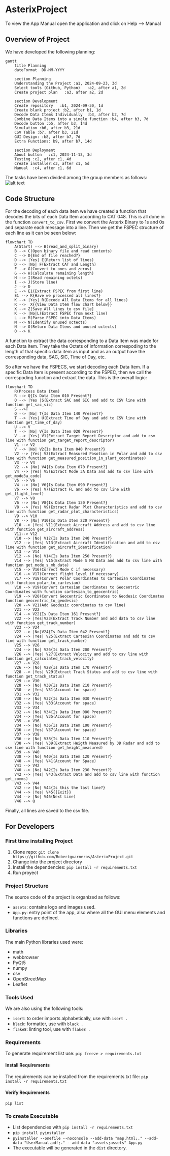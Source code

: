 # AsterixProject
To view the App Manual open the application and click on Help --> Manual

## Overview of Project
We have developed the following planning:
```mermaid
gantt
    title Planning
    dateFormat  DD-MM-YYYY

    section Planning
    Understanding the Project :a1, 2024-09-23, 3d
    Select tools (Github, Python)   :a2, after a1, 2d
    Create project plan   :a3, after a2, 2d

    section Development
    Create repository   :b1, 2024-09-30, 1d
    Create blank project :b2, after b1, 1d
    Decode Data Items Individually  :b3, after b2, 7d
    Combine Data Items into a single function :b4, after b3, 7d
    Decode button :b5, after b3, 14d
    Simulation :b6, after b3, 21d
    CSV Table :b7, after b3, 21d
    GUI Design: :b8, after b7, 7d
    Extra Functions: b9, after b7, 14d

    section Deployment
    About button   :c1, 2024-11-13, 3d
    Testing :c2, after c1, 4d
    Create installer:c3, after c1, 5d
    Manual  :c4, after c1, 6d
```
The tasks have been divided among the group members as follows:
![alt text](<Screenshot 2024-11-19 163259.png>)


## Code Structure
For the decoding of each data item we have created a function that decodes the bits of each Data Item according to CAT 048. This is all done in the function `convert_to_csv`. First we convert the Asterix Binary to 1s and 0s and separate each message into a line. Then we get the FSPEC structure of each line as it can be seen below:
```mermaid
flowchart TD
    A(Start) --> B(read_and_split_binary)
    B --> C(Open binary file and read contents)
    C --> D{End of file reached?}
    D --> |Yes| E(Return list of lines)
    D --> |No| F(Extract CAT and Length)
    F --> G(Convert to ones and zeros)
    G --> H(Calculate remaining length)
    H --> I(Read remaining octets)
    I --> J(Store line)
    J --> D
    E --> E1(Extract FSPEC from first line)
    E1 --> K{Have we processed all lines?}
    K --> |Yes| R(Decode All Data Items for all lines)
    R -->  X{{View Data Item flow chart below}}
    X --> Z[Save All lines to csv file]
    K --> |No|L(Extract FSPEC from next line)
    L --> M(Parse FSPEC into Data Items)
    M --> N(Identify unused octects)
    N --> O(Return Data Items and unused octects)
    O --> K
```

A function to extract the data corresponding to a Data Item was made for each Data Item. They take the Octets of information correspoding to the length of that specific data item as input and as an output have the corresponding data, SAC, SIC, Time of Day, etc. 

So after we have the FSPECS, we start decoding each Data Item. If a specific Data Item is present according to the FSPEC, then we call the correspoding function and extract the data. This is the overall logic:

```mermaid
flowchart TD
    R(Process Data Item)
    R --> Q{Is Data Item 010 Present?}
    Q --> |Yes |S(Extract SAC and SIC and add to CSV line with function get_sac_sic)
    S -->T
    Q --> |No| T{Is Data Item 140 Present?}
    T --> |Yes| U(Extract Time of Day and add to CSV line with function get_time_of_day)
    U --> V
    T --> |No| V{Is Data Item 020 Present?}
    V --> |Yes| V1(Extract Target Report Descriptor and add to csv line with function get_target_report_descriptor)
    V1 --> V2
    V --> |No| V2{Is Data Item 040 Present?}
    V2 --> |Yes| V3(Extract Measured Posotion in Polar and add to csv line with function get_measured_position_in_slant_coordinates)
    V3 --> V4
    V2 --> |No| V4{Is Data Item 070 Present?}
    V4 --> |Yes| V5(Extract Mode 3A Data and add to csv line with get_mode3a_code)
    V5 --> V6
    V4 --> |No| V6{Is Data Item 090 Present?}
    V6 --> |Yes| V7(Extract FL and add to csv line with get_flight_level)
    V7 --> V8
    V6 --> |No| V8{Is Data Item 130 Present?}
    V8 --> |Yes| V9(Extract Radar Plot Characteristics and add to csv line with function get_radar_plot_characteristics)
    V9 --> V10
    V8 --> |No| V10{Is Data Item 220 Present?}
    V10 --> |Yes| V11(Extract Aircraft Address and add to csv line with function get_aircraft_address)
    V11--> V12
    V10 --> |No| V12{Is Data Item 240 Present?}
    V12 --> |Yes| V13(Extract Aircraft Identification and add to csv line with function get_aircraft_identification)
    V13 --> V14
    V12 --> |No| V14{Is Data Item 250 Present?}
    V14 --> |Yes| V15(Extract Mode S MB Data and add to csv line with function get_mode_s_mb_data)
    V15 --> V16(Correct Mode C if necessary)
    V16 --> V17(Correct flight level if necessary)
    V17 --> V18(Convert Polar Coordinates to Cartesian Coordinates with function polar_to_cartesian)
    V18 --> V19(Convert Cartesian Coordinates to Geocentric Coordinates with function cartesian_to_geocentric)
    V19 --> V20(Convert Geocentric Coordinates to Geodesic Coordinates function geocentric_to_geodesic)
    V20 --> V21(Add Geodesic coordinates to csv line)
    V21 --> V22
    V14 --> V22{Is Data Item 161 Present?}
    V22 --> |Yes|V23(Extract Track Number and add data to csv line with function get_track_number)
    V23 --> V24
    V22 --> |No|V24{Is Data Item 042 Present?}
    V24 --> |Yes| V25(Extract Cartesian Coordinates and add to csv line with function get_track_number)
    V25 --> V26
    V24 --> |No| V26{Is Data Item 200 Present?}
    V26 --> |Yes| V27(Extract Velocity and add to csv line with function get_calculated_track_velocity)
    V27 --> V28
    V26 --> |No| V28{Is Data Item 170 Present?}
    V28 --> |Yes| V29(Extract Track Status and add to csv line with function get_track_status)
    V29 --> V30
    V28 --> |No| V30{Is Data Item 210 Present?}
    V30 --> |Yes| V31(Account for space)
    V31 --> V32
    V30 --> |No| V32{Is Data Item 030 Present?}
    V32 --> |Yes| V33(Account for space)
    V33 --> V34
    V32 --> |No| V34{Is Data Item 080 Present?}
    V34 --> |Yes| V35(Account for space)
    V35 --> V36
    V34 --> |No| V36{Is Data Item 100 Present?}
    V36 --> |Yes| V37(Account for space)
    V37 --> V38 
    V36 --> |No| V38{Is Data Item 110 Present?}
    V38 --> |Yes| V39(Extract Heigth Measured by 3D Radar and add to csv line with function get_height_measured)
    V39 --> V40
    V38 --> |No| V40{Is Data Item 120 Present?}
    V40 --> |Yes| V41(Account for Space)
    V41 --> V42
    V40 --> |No| V42{Is Data Item 230 Present?}
    V42 --> |Yes| V43(Extract Data and add to csv line with function get_comms)
    V43 --> V44
    V42 --> |No| V44{Is this the last line?}
    V44 --> |Yes| V45{{Exit}}
    V44 --> |No| V46(Next Line)
    V46 --> Q
```
Finally, all lines are saved to the csv file.

## For Developers
### First time installing Project
1. Clone repo: `git clone https://github.com/Robertguarneros/AsterixProject.git`
2. Change into the project directory 
3. Install the dependencies: `pip install -r requirements.txt`
4. Run proyect

### Project Structure

The source code of the project is organized as follows:

- `assets`: contains logo and images used.
- `App.py`: entry point of the app, also where all the GUI menu elements and functions are defined.
 
### Libraries
The main Python libraries used were:
- math
- webbrowser
- PyQt5
- numpy
- csv
- OpenStreetMap
- Leaflet

### Tools Used

We are also using the following tools:
- `isort`: to order imports alphabetically, use with `isort .`
- `black`: formatter, use with `black .`
- `flake8`: linting tool, use with `flake8 .`


### Requirements
To generate requirement list use:
`pip freeze > requirements.txt`

#### Install Requirements

The requirements can be installed from the requirements.txt file:
`pip install -r requirements.txt`

#### Verify Requirements
`pip list`


### To create Executable
- List dependencies with `pip install -r requirements.txt`
- `pip install pyinstaller`
- `pyinstaller --onefile --noconsole --add-data "map.html;." --add-data "UserManual.pdf;." --add-data "assets;assets" App.py`
- The executable will be generated in the `dist` directory.
